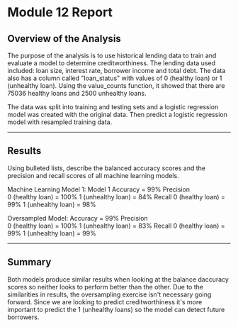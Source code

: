 # Module 12 Report

## Overview of the Analysis

The purpose of the analysis is to use historical lending data to train and evaluate a model to determine creditworthiness. The lending data used included: loan size, interest rate, borrower income and total debt. The data also has a column called "loan_status" with values of 0 (healthy loan) or 1 (unhealthy loan). Using the value_counts function, it showed that there are 75036 healthy loans and 2500 unhealthy loans. 

The data was split into training and testing sets and a logistic regression model was created with the original data. Then predict a logistic regression model with resampled training data.

---
## Results

Using bulleted lists, describe the balanced accuracy scores and the precision and recall scores of all machine learning models.

 Machine Learning Model 1:
   Model 1 
       Accuracy = 99%
       Precision  
           0 (healthy loan) = 100%
           1 (unhealthy loan) = 84%
       Recall 
           0 (healthy loan) = 99%
           1 (unhealthy loan) = 98%


Oversampled Model:
  Accuracy = 99%
  Precision  
    0 (healthy loan) = 100%
    1 (unhealthy loan) = 83%
  Recall 
    0 (healthy loan) = 99%
    1 (unhealthy loan) = 99%

---
## Summary

Both models produce similar results when looking at the balance daccuracy scores so neither looks to perform better than the other. Due to the similarities in results, the oversampling exercise isn't necessary going forward. Since we are looking to predict creditworthiness it's more important to predict the 1 (unhealthy loans) so the model can detect future borrowers. 


